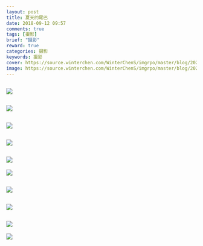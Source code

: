 ```yaml
---
layout: post
title: 夏天的尾巴
date: 2018-09-12 09:57
comments: true
tags: [摄影]
brief: "摄影"
reward: true
categories: 摄影
keywords: 摄影
cover: https://source.winterchen.com/WinterChenS/imgrpo/master/blog/20210412112759.jpeg
image: https://source.winterchen.com/WinterChenS/imgrpo/master/blog/20210412112759.jpeg
---
```


![](https://source.winterchen.com/WinterChenS/imgrpo/master/blog/20210412112759.jpeg)
---

![](https://source.winterchen.com/WinterChenS/imgrpo/master/blog/20210412112831.jpeg)
---

![](https://source.winterchen.com/WinterChenS/imgrpo/master/blog/20210412112849.jpeg)
---

![](https://source.winterchen.com/WinterChenS/imgrpo/master/blog/20210412112907.jpeg)
---

![](https://source.winterchen.com/WinterChenS/imgrpo/master/blog/20210412112926.jpeg)
---


![](https://source.winterchen.com/WinterChenS/imgrpo/master/blog/20210412112947.jpeg)

![](https://source.winterchen.com/WinterChenS/imgrpo/master/blog/20210412113006.jpeg)
---
![](https://source.winterchen.com/WinterChenS/imgrpo/master/blog/20210412113025.jpeg)
---

![](https://source.winterchen.com/WinterChenS/imgrpo/master/blog/20210412113042.jpeg)
---
![](https://source.winterchen.com/WinterChenS/imgrpo/master/blog/20210412130459.jpeg)
